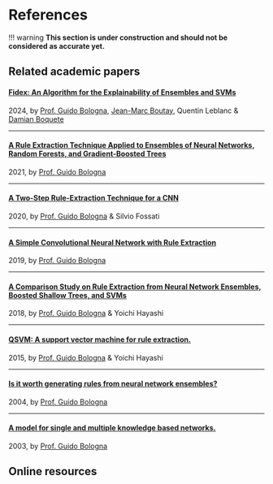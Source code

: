 # References

!!! warning
    **This section is under construction and should not be considered as accurate yet.**

## Related academic papers

#### [Fidex: An Algorithm for the Explainability of Ensembles and SVMs](https://www.researchgate.net/publication/381032261_Fidex_An_Algorithm_for_the_Explainability_of_Ensembles_and_SVMs)
2024, by [Prof. Guido Bologna](../../team/#prof-guido-bologna), [Jean-Marc Boutay](../../team/#jean-marc-boutay), Quentin Leblanc & [Damian Boquete](../../team/#damian-boquete-costa)

---

#### [A Rule Extraction Technique Applied to Ensembles of Neural Networks, Random Forests, and Gradient-Boosted Trees](https://www.mdpi.com/1999-4893/14/12/339#)
2021, by [Prof. Guido Bologna](../../team/#prof-guido-bologna)

---

#### [A Two-Step Rule-Extraction Technique for a CNN](https://www.mdpi.com/2079-9292/9/6/990)
2020, by [Prof. Guido Bologna](../../team/#prof-guido-bologna) & Silvio Fossati

---

#### [A Simple Convolutional Neural Network with Rule Extraction](https://www.mdpi.com/2076-3417/9/12/2411)
2019, by [Prof. Guido Bologna](../../team/#prof-guido-bologna)

---

#### [A Comparison Study on Rule Extraction from Neural Network Ensembles, Boosted Shallow Trees, and SVMs](https://sciprofiles.com/publication/view/e596484190b35490bf7c3b83f53ba58d)
2018, by [Prof. Guido Bologna](../../team/#prof-guido-bologna) & Yoichi Hayashi

---

#### [QSVM: A support vector machine for rule extraction.](https://www.researchgate.net/publication/277744299_QSVM_A_Support_Vector_Machine_for_Rule_Extraction)
2015, by [Prof. Guido Bologna](../../team/#prof-guido-bologna) & Yoichi Hayashi

---

#### [Is it worth generating rules from neural network ensembles?](https://www.researchgate.net/publication/223950938_Is_it_worth_generating_rules_from_neural_network_ensembles)
2004, by [Prof. Guido Bologna](../../team/#prof-guido-bologna)

---

#### [A model for single and multiple knowledge based networks.](https://www.researchgate.net/publication/10634174_A_model_for_single_and_multiple_knowledge_based_networks)
2003, by [Prof. Guido Bologna](../../team/#prof-guido-bologna)

## Online resources

<!-- TODO: complete here -->
